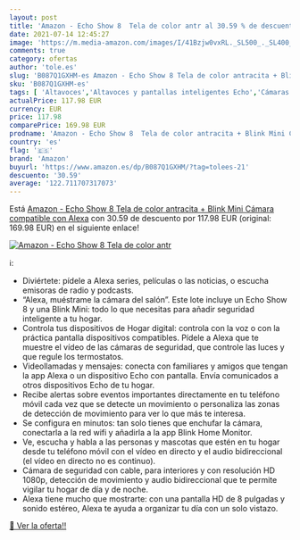```yaml
---
layout: post
title: 'Amazon - Echo Show 8  Tela de color antr al 30.59 % de descuento'
date: 2021-07-14 12:45:27
image: 'https://m.media-amazon.com/images/I/41Bzjw0vxRL._SL500_._SL400_.jpg'
comments: true
category: ofertas
author: 'tole.es'
slug: 'B087Q1GXHM-es Amazon - Echo Show 8 Tela de color antracita + Blink Mini...'
sku: 'B087Q1GXHM-es'
tags: [ 'Altavoces','Altavoces y pantallas inteligentes Echo','Cámaras de vigilancia','Dispositivos Amazon','Dispositivos Amazon y Accesorios','Electrónica','Equipos de audio y Hi-Fi','Fotografía y videocámaras','Paquetes de dispositivos','Seguridad e iluminación para hogar inteligente','alexa','amazon', ]
actualPrice: 117.98 EUR
currency: EUR
price: 117.98
comparePrice: 169.98 EUR
prodname: 'Amazon - Echo Show 8  Tela de color antracita + Blink Mini Cámara  compatible con Alexa'
country: 'es'
flag: '🇪🇸'
brand: 'Amazon'
buyurl: 'https://www.amazon.es/dp/B087Q1GXHM/?tag=tolees-21'
descuento: '30.59'
average: '122.711707317073'
---
```


Está [Amazon - Echo Show 8  Tela de color antracita + Blink Mini Cámara  compatible con Alexa](https://www.amazon.es/dp/B087Q1GXHM/?tag=tolees-21) con 30.59 de descuento por 117.98 EUR (original: 169.98 EUR) en el siguiente enlace!

[![Amazon - Echo Show 8  Tela de color antr](https://m.media-amazon.com/images/I/41Bzjw0vxRL._SL500_._SL400_.jpg)](https://www.amazon.es/dp/B087Q1GXHM/?tag=tolees-21)

ℹ️:

- Diviértete: pídele a Alexa series, películas o las noticias, o escucha emisoras de radio y podcasts.
- “Alexa, muéstrame la cámara del salón”. Este lote incluye un Echo Show 8 y una Blink Mini: todo lo que necesitas para añadir seguridad inteligente a tu hogar.
- Controla tus dispositivos de Hogar digital: controla con la voz o con la práctica pantalla dispositivos compatibles. Pídele a Alexa que te muestre el vídeo de las cámaras de seguridad, que controle las luces y que regule los termostatos.
- Videollamadas y mensajes: conecta con familiares y amigos que tengan la app Alexa o un dispositivo Echo con pantalla. Envía comunicados a otros dispositivos Echo de tu hogar.
- Recibe alertas sobre eventos importantes directamente en tu teléfono móvil cada vez que se detecte un movimiento o personaliza las zonas de detección de movimiento para ver lo que más te interesa.
- Se configura en minutos: tan solo tienes que enchufar la cámara, conectarla a la red wifi y añadirla a la app Blink Home Monitor.
- Ve, escucha y habla a las personas y mascotas que estén en tu hogar desde tu teléfono móvil con el vídeo en directo y el audio bidireccional (el vídeo en directo no es continuo).
- Cámara de seguridad con cable, para interiores y con resolución HD 1080p, detección de movimiento y audio bidireccional que te permite vigilar tu hogar de día y de noche.
- Alexa tiene mucho que mostrarte: con una pantalla HD de 8 pulgadas y sonido estéreo, Alexa te ayuda a organizar tu día con un solo vistazo.

[🛒 Ver la oferta!!](https://www.amazon.es/dp/B087Q1GXHM/?tag=tolees-21)
